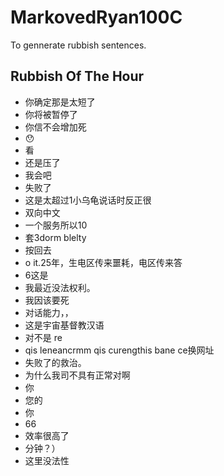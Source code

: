 # MarkovedRyan100C
To gennerate rubbish sentences.
## Rubbish Of The Hour
- 你确定那是太短了
- 你将被暂停了
- 你信不会增加死
- 😯
- 看
- 还是压了
- 我会吧
- 失败了
- 这是太超过1小乌龟说话时反正很
- 双向中文
- 一个服务所以10
- 套3dorm blelty
- 按回去
- o it.25年，生电区传来噩耗，电区传来答
- 6这是
- 我最近没法权利。
- 我因该要死
- 对话能力，，
- 这是宇宙基督教汉语
- 对不是 re
- qis leneancrmm qis curengthis bane ce换网址
- 失败了的救治。
- 为什么我司不具有正常对啊
- 你
- 您的
- 你
- 66
- 效率很高了
- 分钟？）
- 这里没法性

